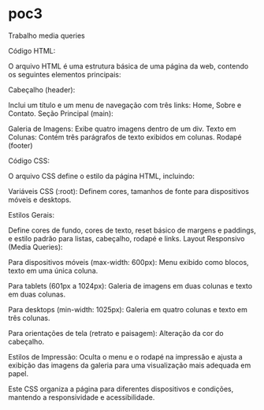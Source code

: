 # poc3
Trabalho media queries


Código HTML:

O arquivo HTML é uma estrutura básica de uma página da web, contendo os seguintes elementos principais:

Cabeçalho (header):

Inclui um título e um menu de navegação com três links: Home, Sobre e Contato.
Seção Principal (main):

Galeria de Imagens: Exibe quatro imagens dentro de um div.
Texto em Colunas: Contém três parágrafos de texto exibidos em colunas.
Rodapé (footer)

Código CSS:

O arquivo CSS define o estilo da página HTML, incluindo:

Variáveis CSS (:root): Definem cores, tamanhos de fonte para dispositivos móveis e desktops.

Estilos Gerais:

Define cores de fundo, cores de texto, reset básico de margens e paddings, e estilo padrão para listas, cabeçalho, rodapé e links.
Layout Responsivo (Media Queries):

Para dispositivos móveis (max-width: 600px): Menu exibido como blocos, texto em uma única coluna.

Para tablets (601px a 1024px): Galeria de imagens em duas colunas e texto em duas colunas.

Para desktops (min-width: 1025px): Galeria em quatro colunas e texto em três colunas.

Para orientações de tela (retrato e paisagem): Alteração da cor do cabeçalho.

Estilos de Impressão:
Oculta o menu e o rodapé na impressão e ajusta a exibição das imagens da galeria para uma visualização mais adequada em papel.

Este CSS organiza a página para diferentes dispositivos e condições, mantendo a responsividade e acessibilidade.
